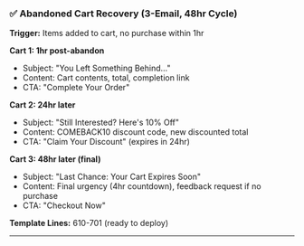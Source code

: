 ### ✅ **Abandoned Cart Recovery (3-Email, 48hr Cycle)**

**Trigger:** Items added to cart, no purchase within 1hr

**Cart 1: 1hr post-abandon**

- Subject: "You Left Something Behind..."
- Content: Cart contents, total, completion link
- CTA: "Complete Your Order"

**Cart 2: 24hr later**

- Subject: "Still Interested? Here's 10% Off"
- Content: COMEBACK10 discount code, new discounted total
- CTA: "Claim Your Discount" (expires in 24hr)

**Cart 3: 48hr later (final)**

- Subject: "Last Chance: Your Cart Expires Soon"
- Content: Final urgency (4hr countdown), feedback request if no purchase
- CTA: "Checkout Now"

**Template Lines:** 610-701 (ready to deploy)

---
